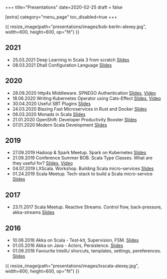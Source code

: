 +++
title="Presentations"
date=2020-02-25
draft = false

[extra]
category="menu_page"
toc_disabled=true
+++

{{ resize_image(path="presentations/images/bob-berlin-alexey.jpg", width=600, height=600, op="fit") }}

## 2021

- 25.03.2021 Deep Learning in Scala 3 from scratch [Slides](https://speakerdeck.com/alexeyn/deep-learning-in-scala-3-from-scratch)
- 08.03.2021 Dhall Configuration Language [Slides](https://speakerdeck.com/alexeyn/dhall-configuration-language)

## 2020
- 28.09.2020 http4s Middleware. SPNEGO Authentication [Slides](https://speakerdeck.com/alexeyn/http4s-middleware), [Video](https://www.youtube.com/watch?v=Jw_MALH3VDc)
- 18.06.2020 Writing Kubernetes Operator using Cats-Effect [Slides](https://speakerdeck.com/alexeyn/writing-kubernetes-operators-using-cats-effect), [Video](https://www.youtube.com/watch?v=5sDmT1-ZgYY)
- 30.04.2020 Useful SBT Plugins [Slides](https://speakerdeck.com/alexeyn/useful-sbt-plugins)
- 24.03.2020 Blazing Fast Microservices in Rust and Docker [Slides](https://speakerdeck.com/alexeyn/blazing-fast-microservices-in-rust-and-docker)
- 06.03.2020 Monads in Scala [Slides](https://speakerdeck.com/alexeyn/monads-in-scala)
- 21.01.2020 OpenShift: Developer Productivity Booster [Slides](https://speakerdeck.com/alexeyn/openshift-developer-productivity-booster)
- 07.01.2020 Modern Scala Development [Slides](https://speakerdeck.com/alexeyn/scala-club-modern-development-in-scala)

## 2019
- 27.09.2019 Hadoop & Spark Meetup. Spark on Kubernetes [Slides](https://speakerdeck.com/alexeyn/spark-on-kubernetes)
- 21.09.2019 Conference Summer BOB. Scala Type Classes. What are they useful for? [Slides](https://speakerdeck.com/alexeyn/scala-type-classes-what-are-they-useful-for-1e5ed6bf-6440-40de-86a9-b34b5cfff3af), [Video](https://www.youtube.com/watch?v=BpDIbkG_lbU)
- 04.07.2019 LXScala. Workshop. Building Scala micro-services [Slides](https://speakerdeck.com/alexeyn/workshop-building-scala-microservice)
- 01.24.2019 Scala Meetup. Tech-stack to build a Scala micro-service [Slides](https://speakerdeck.com/alexeyn/tech-stack-overview-building-scala-microservices)

## 2017
- 23.11.2017 Scala Meetup. Reactive Streams. Control flow, back-pressure, akka-streams [Slides](https://speakerdeck.com/alexeyn/scala-reactive-streams)

## 2016
- 10.06.2016 Akka on Scala - Test-kit, Supervision, FSM. [Slides](https://speakerdeck.com/alexeyn/devmeetup-akka-on-scala)
- 01.05.2016 Akka on Java - Actors, Persistence. [Slides](https://speakerdeck.com/alexeyn/devmeetup-akka-on-java)
- 01.09.2016 Favourite IntelliJ shorcuts, templates, settings, pereferences. [Slides](https://speakerdeck.com/alexeyn/favorite-intellij-shortcuts)

{{ resize_image(path="presentations/images/lxscala-alexey.jpg", width=600, height=600, op="fit") }}